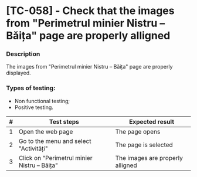 # **[TC-058] - Check that the images from "Perimetrul minier Nistru – Băița" page are properly alligned**

### **Description**

The images from "Perimetrul minier Nistru – Băița" page are properly displayed.

### **Types of testing:**

- Non functional testing;
- Positive testing.

| #   | **Test steps**                              | **Expected result**              |
| --- | ------------------------------------------- | -------------------------------- |
| 1   | Open the web page                           | The page opens                   |
| 2   | Go to the menu and select "Activități"      | The page is selected             |
| 3   | Click on "Perimetrul minier Nistru – Băița" | The images are properly alligned |

